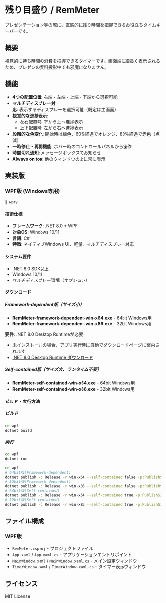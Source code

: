 # 残り目盛り / RemMeter

プレゼンテーション等の際に、直感的に残り時間を把握できるお役立ちタイムキーパーです。

## 概要

視覚的に持ち時間の消費を把握できるタイマーです。画面端に細長く表示されるため、プレゼンの資料投影中でも邪魔になりません。

## 機能

- **4つの配置位置**: 右端・左端・上端・下端から選択可能
- **マルチディスプレー対応**: 表示するディスプレーを選択可能（既定は主画面）
- **視覚的な進捗表示**: 
  - 左右配置時: 下から上へ進捗表示
  - 上下配置時: 左から右へ進捗表示
- **段階的な色変化**: 開始時は緑色、60%経過でオレンジ、80%経過で赤色（点滅）
- **一時停止・再開機能**: ホバー時のコントロールパネルから操作
- **時間切れ通知**: メッセージボックスでお知らせ
- **Always on top**: 他のウィンドウの上に常に表示

## 実装版

### WPF版 (Windows専用)
📁 `wpf/`

#### 技術仕様
- **フレームワーク**: .NET 8.0 + WPF
- **対象OS**: Windows 10/11
- **言語**: C#
- **特徴**: ネイティブWindows UI、軽量、マルチディスプレー対応

#### システム要件
- .NET 8.0 SDK以上
- Windows 10/11
- マルチディスプレー環境（オプション）

####  ダウンロード

##### Framework-dependent版（サイズ小）
- **RemMeter-framework-dependent-win-x64.exe** - 64bit Windows用
- **RemMeter-framework-dependent-win-x86.exe** - 32bit Windows用

**要件**: .NET 8.0 Desktop Runtimeが必要
- 未インストールの場合、アプリ実行時に自動でダウンロードページに案内されます
- [.NET 8.0 Desktop Runtime ダウンロード](https://dotnet.microsoft.com/download/dotnet/8.0)

##### Self-contained版（サイズ大、ランタイム不要）
- **RemMeter-self-contained-win-x64.exe** - 64bit Windows用
- **RemMeter-self-contained-win-x86.exe** - 32bit Windows用

#### ビルド・実行方法

##### ビルド
```bash
cd wpf
dotnet build
```

##### 実行
```bash
cd wpf
dotnet run
```

```bash
cd wpf
# 64bit版(Framework-dependent)
dotnet publish -c Release -r win-x64 --self-contained false -p:PublishSingleFile=true
# 32bit版(Framework-dependent)
dotnet publish -c Release -r win-x86 --self-contained false -p:PublishSingleFile=true
# 64bit版(Self-contained)
dotnet publish -c Release -r win-x64 --self-contained true -p:PublishSingleFile=true
# 32bit版(Self-contained)
dotnet publish -c Release -r win-x86 --self-contained true -p:PublishSingleFile=true
```

## ファイル構成

### WPF版
- `RemMeter.csproj` - プロジェクトファイル
- `App.xaml` / `App.xaml.cs` - アプリケーションエントリポイント
- `MainWindow.xaml` / `MainWindow.xaml.cs` - メイン設定ウィンドウ
- `TimerWindow.xaml` / `TimerWindow.xaml.cs` - タイマー表示ウィンドウ

## ライセンス

MIT License 